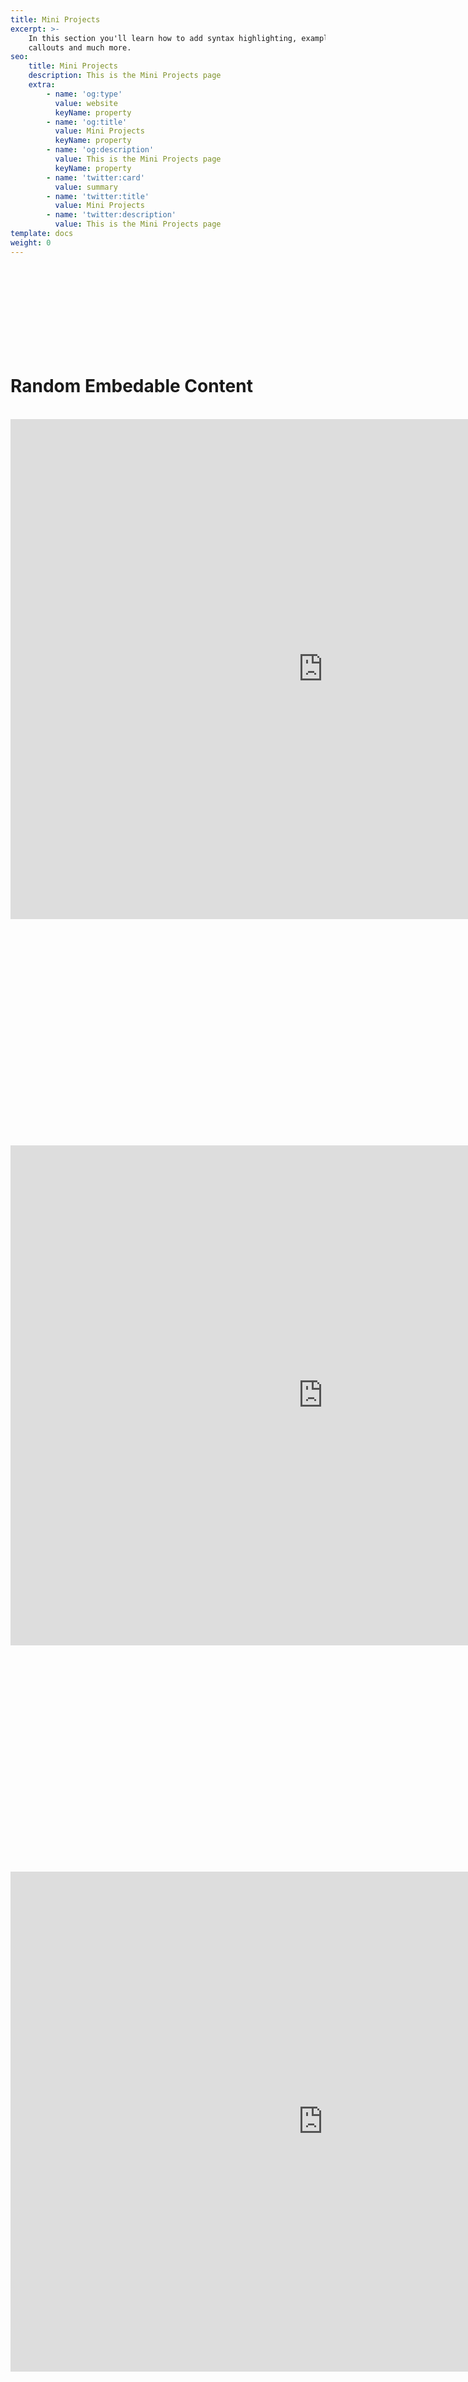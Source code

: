 ```yaml
---
title: Mini Projects
excerpt: >-
    In this section you'll learn how to add syntax highlighting, examples,
    callouts and much more.
seo:
    title: Mini Projects
    description: This is the Mini Projects page
    extra:
        - name: 'og:type'
          value: website
          keyName: property
        - name: 'og:title'
          value: Mini Projects
          keyName: property
        - name: 'og:description'
          value: This is the Mini Projects page
          keyName: property
        - name: 'twitter:card'
          value: summary
        - name: 'twitter:title'
          value: Mini Projects
        - name: 'twitter:description'
          value: This is the Mini Projects page
template: docs
weight: 0
---
```


<br>


<br>
<br>
<br>
<br>


<br>
<br>
<br>
<h1> Random Embedable Content  </h1>
<br>
<iframe sandbox="allow-scripts" style="resize:both; overflow:scroll;"     style="z-index:-1!important; overflow:scroll;resize:both;"  src="https://random-list-of-embedable-content.vercel.app/" width="1000px" height="800px" scrolling="yes"   frameborder="yes" loading="lazy"  allowfullscreen="true"  frameborder="0" ></iframe>

<br>
<br>



<br>
<br>
<br>
<br>





<br>
<br>
<br>
<br>


<br>

<br>


<br>
<br>
<br>
<br>


<br>
<br>
<br>
<h1>  </h1>
<br>
<iframe sandbox="allow-scripts" style="resize:both; overflow:scroll;"     style="z-index:-1!important; overflow:scroll;resize:both;"  src="https://futuristic-rosemary-d4acc.netlify.app/" width="1000px" height="800px" scrolling="yes"   frameborder="yes" loading="lazy"  allowfullscreen="true"  frameborder="0" ></iframe>

<br>
<br>



<br>
<br>
<br>
<br>





<br>
<br>
<br>
<br>


<br>

<br>


<br>
<br>
<br>
<br>


<br>
<br>
<br>
<h1>   </h1>
<br>
<iframe sandbox="allow-scripts" style="resize:both; overflow:scroll;"     style="z-index:-1!important; overflow:scroll;resize:both;"  src="https://iframeshowcase.netlify.app/" width="1000px" height="800px" scrolling="yes"   frameborder="yes" loading="lazy"  allowfullscreen="true"  frameborder="0" ></iframe>

<br>
<br>



<br>
<br>
<br>
<br>





<br>
<br>
<br>
<br>


<br>

<br>


<br>
<br>
<br>
<br>


<br>
<br>
<br>
<h1>  </h1>
<br>
<iframe sandbox="allow-scripts" style="resize:both; overflow:scroll;"     style="z-index:-1!important; overflow:scroll;resize:both;"  src="https://bgoonz.blogspot.com/" width="1000px" height="800px" scrolling="yes"   frameborder="yes" loading="lazy"  allowfullscreen="true"  frameborder="0" ></iframe>

<br>
<br>



<br>
<br>
<br>
<br>





<br>
<br>
<br>
<br>


<br>

<br>


<br>
<br>
<br>
<br>


<br>
<br>
<br>
<h1>   </h1>
<br>
<iframe sandbox="allow-scripts" style="resize:both; overflow:scroll;"     style="z-index:-1!important; overflow:scroll;resize:both;"  src="https://www.youtube.com/embed/xGZSWvFess8" width="1000px" height="800px" scrolling="yes"   frameborder="yes" loading="lazy"  allowfullscreen="true"  frameborder="0" ></iframe>

<br>
<br>



<br>
<br>
<br>
<br>





<br>
<br>
<br>
<br>


<br>

<br>


<br>
<br>
<br>
<br>


<br>
<br>
<br>
<h1>  </h1>
<br>
<iframe sandbox="allow-scripts" style="resize:both; overflow:scroll;"     style="z-index:-1!important; overflow:scroll;resize:both;"  src="https://ds-unit-5-lambda.netlify.app/" width="1000px" height="800px" scrolling="yes"   frameborder="yes" loading="lazy"  allowfullscreen="true"  frameborder="0" ></iframe>

<br>
<br>



<br>
<br>
<br>
<br>





<br>
<br>
<br>
<br>


<br>

<br>


<br>
<br>
<br>
<br>


<br>
<br>
<br>
<h1>   </h1>
<br>
<iframe sandbox="allow-scripts" style="resize:both; overflow:scroll;"     style="z-index:-1!important; overflow:scroll;resize:both;"  src="https://sanity-gatsby-blog-web-skwx3b17.netlify.app/" width="1000px" height="800px" scrolling="yes"   frameborder="yes" loading="lazy"  allowfullscreen="true"  frameborder="0" ></iframe>

<br>
<br>



<br>
<br>
<br>
<br>





<br>
<br>
<br>
<br>


<br>

<br>


<br>
<br>
<br>
<br>


<br>
<br>
<br>
<h1>  </h1>
<br>
<iframe sandbox="allow-scripts" style="resize:both; overflow:scroll;"     style="z-index:-1!important; overflow:scroll;resize:both;"  src="https://kguner-fractions-website.netlify.app/" width="1000px" height="800px" scrolling="yes"   frameborder="yes" loading="lazy"  allowfullscreen="true"  frameborder="0" ></iframe>

<br>
<br>



<br>
<br>
<br>
<br>





<br>
<br>
<br>
<br>


<br>

<br>


<br>
<br>
<br>
<br>


<br>
<br>
<br>
<h1>   </h1>
<br>
<iframe sandbox="allow-scripts" style="resize:both; overflow:scroll;"     style="z-index:-1!important; overflow:scroll;resize:both;"  src="https://dev-journal42.netlify.app/" width="1000px" height="800px" scrolling="yes"   frameborder="yes" loading="lazy"  allowfullscreen="true"  frameborder="0" ></iframe>

<br>
<br>



<br>
<br>
<br>
<br>





<br>
<br>
<br>
<br>


<br>

<br>


<br>
<br>
<br>
<br>


<br>
<br>
<br>
<h1>  </h1>
<br>
<iframe sandbox="allow-scripts" style="resize:both; overflow:scroll;"     style="z-index:-1!important; overflow:scroll;resize:both;"  src="https://sanity-gatsby-hey-sugar-5.netlify.app/" width="1000px" height="800px" scrolling="yes"   frameborder="yes" loading="lazy"  allowfullscreen="true"  frameborder="0" ></iframe>

<br>
<br>



<br>
<br>
<br>
<br>





<br>
<br>
<br>
<br>


<br>

<br>


<br>
<br>
<br>
<br>


<br>
<br>
<br>
<h1>   </h1>
<br>
<iframe sandbox="allow-scripts" style="resize:both; overflow:scroll;"     style="z-index:-1!important; overflow:scroll;resize:both;"  src="https://friendly-amaranth-51833.netlify.app/" width="1000px" height="800px" scrolling="yes"   frameborder="yes" loading="lazy"  allowfullscreen="true"  frameborder="0" ></iframe>

<br>
<br>



<br>
<br>
<br>
<br>





<br>
<br>
<br>
<br>


<br>

<br>


<br>
<br>
<br>
<br>


<br>
<br>
<br>
<h1>  </h1>
<br>
<iframe sandbox="allow-scripts" style="resize:both; overflow:scroll;"     style="z-index:-1!important; overflow:scroll;resize:both;"  src="https://sidebar-blog.netlify.app/" width="1000px" height="800px" scrolling="yes"   frameborder="yes" loading="lazy"  allowfullscreen="true"  frameborder="0" ></iframe>

<br>
<br>



<br>
<br>
<br>
<br>





<br>
<br>
<br>
<br>


<br>

<br>


<br>
<br>
<br>
<br>


<br>
<br>
<br>
<h1>   </h1>
<br>
<iframe sandbox="allow-scripts" style="resize:both; overflow:scroll;"     style="z-index:-1!important; overflow:scroll;resize:both;"  src="https://markdown-templates-42.netlify.app/" width="1000px" height="800px" scrolling="yes"   frameborder="yes" loading="lazy"  allowfullscreen="true"  frameborder="0" ></iframe>

<br>
<br>



<br>
<br>
<br>
<br>





<br>
<br>
<br>
<br>


<br>

<br>


<br>
<br>
<br>
<br>


<br>
<br>
<br>
<h1>  </h1>
<br>
<iframe sandbox="allow-scripts" style="resize:both; overflow:scroll;"     style="z-index:-1!important; overflow:scroll;resize:both;"  src="  " width="1000px" height="800px" scrolling="yes"   frameborder="yes" loading="lazy"  allowfullscreen="true"  frameborder="0" ></iframe>

<br>
<br>



<br>
<br>
<br>
<br>





<br>
<br>
<br>
<br>


<br>

<br>


<br>
<br>
<br>
<br>


<br>
<br>
<br>
<h1>   </h1>
<br>
<iframe sandbox="allow-scripts" style="resize:both; overflow:scroll;"     style="z-index:-1!important; overflow:scroll;resize:both;"  src="  " width="1000px" height="800px" scrolling="yes"   frameborder="yes" loading="lazy"  allowfullscreen="true"  frameborder="0" ></iframe>

<br>
<br>



<br>
<br>
<br>
<br>





<br>
<br>
<br>
<br>


<br>

<br>


<br>
<br>
<br>
<br>


<br>
<br>
<br>
<h1>  </h1>
<br>
<iframe sandbox="allow-scripts" style="resize:both; overflow:scroll;"     style="z-index:-1!important; overflow:scroll;resize:both;"  src="  " width="1000px" height="800px" scrolling="yes"   frameborder="yes" loading="lazy"  allowfullscreen="true"  frameborder="0" ></iframe>

<br>
<br>



<br>
<br>
<br>
<br>





<br>
<br>
<br>
<br>


<br>

<br>


<br>
<br>
<br>
<br>


<br>
<br>
<br>
<h1>   </h1>
<br>
<iframe sandbox="allow-scripts" style="resize:both; overflow:scroll;"     style="z-index:-1!important; overflow:scroll;resize:both;"  src="  " width="1000px" height="800px" scrolling="yes"   frameborder="yes" loading="lazy"  allowfullscreen="true"  frameborder="0" ></iframe>

<br>
<br>



<br>
<br>
<br>
<br>





<br>
<br>
<br>
<br>


<br>
